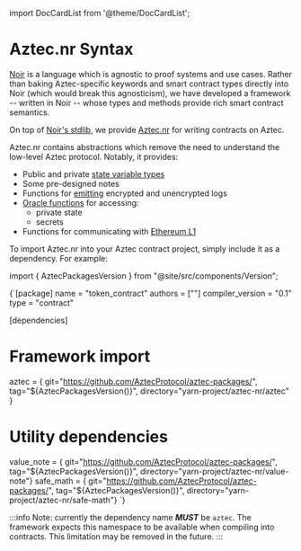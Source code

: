 import DocCardList from '@theme/DocCardList';

# Aztec.nr Syntax

[Noir](https://noir-lang.org/) is a language which is agnostic to proof systems and use cases. Rather than baking Aztec-specific keywords and smart contract types directly into Noir (which would break this agnosticism), we have developed a framework -- written in Noir -- whose types and methods provide rich smart contract semantics.

On top of [Noir's stdlib](https://noir-lang.org/standard_library/array_methods), we provide [Aztec.nr](https://github.com/AztecProtocol/aztec-packages/tree/master/yarn-project/aztec-nr) for writing contracts on Aztec.

Aztec.nr contains abstractions which remove the need to understand the low-level Aztec protocol. Notably, it provides:

- Public and private [state variable types](./state_variables.md)
- Some pre-designed notes
- Functions for [emitting](./events.md) encrypted and unencrypted logs
- [Oracle functions](./functions.md#oracle-functions) for accessing:
  - private state
  - secrets
- Functions for communicating with [Ethereum L1](../portals/main.md)

To import Aztec.nr into your Aztec contract project, simply include it as a dependency. For example:

import { AztecPackagesVersion } from "@site/src/components/Version";

<CodeBlock language="toml">{`[package]
name = "token_contract"
authors = [""]
compiler_version = "0.1"
type = "contract"
 
[dependencies]
# Framework import
aztec = { git="https://github.com/AztecProtocol/aztec-packages/", tag="${AztecPackagesVersion()}", directory="yarn-project/aztec-nr/aztec" }
 
# Utility dependencies
value_note = { git="https://github.com/AztecProtocol/aztec-packages/", tag="${AztecPackagesVersion()}", directory="yarn-project/aztec-nr/value-note"}
safe_math = { git="https://github.com/AztecProtocol/aztec-packages/", tag="${AztecPackagesVersion()}", directory="yarn-project/aztec-nr/safe-math"}
`}</CodeBlock>

:::info 
Note: currently the dependency name ***MUST*** be `aztec`. The framework expects this namespace to be available when compiling into contracts. This limitation may be removed in the future.
:::

<DocCardList />
